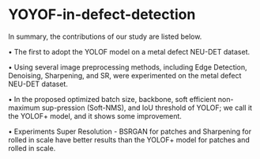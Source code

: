 # YOYOF-in-defect-detection
 
In summary, the contributions of our study are listed below.

•	The first to adopt the YOLOF model on a metal defect NEU-DET dataset.

•	Using several image preprocessing methods, including Edge Detection, Denoising, Sharpening, and SR, were experimented on the metal defect NEU-DET dataset.

•	In the proposed optimized batch size, backbone, soft efficient non-maximum sup-pression (Soft-NMS), and IoU threshold of YOLOF; we call it the YOLOF+ model, and it shows some improvement.

•	Experiments Super Resolution - BSRGAN for patches and Sharpening for rolled in scale have better results than the YOLOF+ model for patches and rolled in scale.
